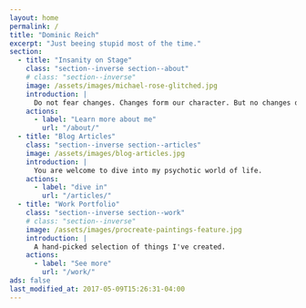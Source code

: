 ```yaml
---
layout: home
permalink: /
title: "Dominic Reich"
excerpt: "Just beeing stupid most of the time."
section:
  - title: "Insanity on Stage"
    class: "section--inverse section--about"
    # class: "section--inverse"
    image: /assets/images/michael-rose-glitched.jpg
    introduction: |
      Do not fear changes. Changes form our character. But no changes do that too, right?
    actions:
      - label: "Learn more about me"
        url: "/about/"
  - title: "Blog Articles"
    class: "section--inverse section--articles"
    image: /assets/images/blog-articles.jpg
    introduction: |
      You are welcome to dive into my psychotic world of life.
    actions:
      - label: "dive in"
        url: "/articles/"
  - title: "Work Portfolio"
    class: "section--inverse section--work"
    # class: "section--inverse"
    image: /assets/images/procreate-paintings-feature.jpg
    introduction: |
      A hand-picked selection of things I've created.
    actions:
      - label: "See more"
        url: "/work/"
ads: false
last_modified_at: 2017-05-09T15:26:31-04:00
---
```

